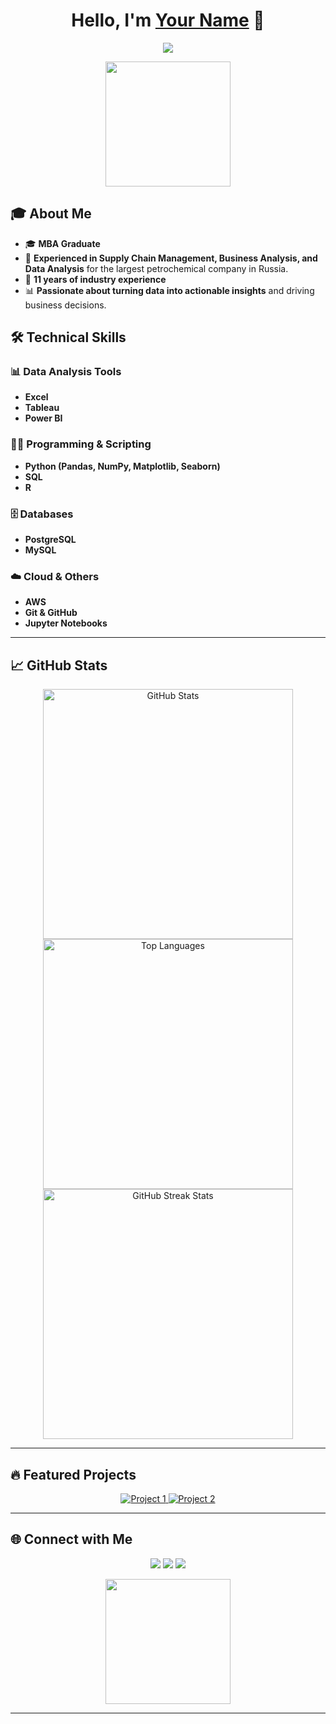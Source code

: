<h1 align="center">Hello, I'm <a href="https://github.com/yourusername">Your Name</a> 👋</h1>

<p align="center">
  <a href="https://github.com/yourusername"><img src="https://readme-typing-svg.herokuapp.com?color=%2336BCF7&lines=Data+Analyst;Supply+Chain+Manager;Business+Analyst;11+Years+Experience&center=true&width=500&height=50"></a>
</p>

<p align="center">
  <img src="https://media.giphy.com/media/v1.Y2lkPTc5MGI3NjExZjJtN2U0Ym9hdWdmMHJxbmxuMGFtemMzNnhqNTRqZHl3eG8xMTdwayZlcD12MV9pbnRlcm5hbF9naWZfYnlfaWQmY3Q9cw/hUkK9ro3pWiv23xoFm/giphy.gif" width="200"/>
</p>

## 🎓 About Me

- 🎓 **MBA Graduate**
- 💼 **Experienced in Supply Chain Management, Business Analysis, and Data Analysis** for the largest petrochemical company in Russia.
- 🏢 **11 years of industry experience**
- 📊 **Passionate about turning data into actionable insights** and driving business decisions.
## 🛠️ Technical Skills

### 📊 Data Analysis Tools
- **Excel**
- **Tableau**
- **Power BI**

### 👨‍💻 Programming & Scripting
- **Python (Pandas, NumPy, Matplotlib, Seaborn)**
- **SQL**
- **R**

### 🗄️ Databases
- **PostgreSQL**
- **MySQL**

### ☁️ Cloud & Others
- **AWS**
- **Git & GitHub**
- **Jupyter Notebooks**

---

## 📈 GitHub Stats

<p align="center">
  <img src="https://github-readme-stats.vercel.app/api?username=yourusername&show_icons=true&theme=radical" alt="GitHub Stats" width="400">
  <img src="https://github-readme-stats.vercel.app/api/top-langs/?username=yourusername&layout=compact&theme=radical" alt="Top Languages" width="400">
  <img src="https://github-readme-streak-stats.herokuapp.com?user=yourusername&theme=radical&hide_border=true" alt="GitHub Streak Stats" width="400">
</p>

---

## 🔥 Featured Projects

<p align="center">
  <a href="https://github.com/yourusername/project1">
    <img src="https://github-readme-stats.vercel.app/api/pin/?username=yourusername&repo=project1&theme=radical" alt="Project 1">
  </a>
  <a href="https://github.com/yourusername/project2">
    <img src="https://github-readme-stats.vercel.app/api/pin/?username=yourusername&repo=project2&theme=radical" alt="Project 2">
  </a>
</p>

---

## 🌐 Connect with Me

<p align="center">
  <a href="https://twitter.com/yourusername"><img src="https://img.shields.io/badge/Twitter-1DA1F2?style=for-the-badge&logo=twitter&logoColor=white"></a>
  <a href="https://www.linkedin.com/in/yourusername"><img src="https://img.shields.io/badge/LinkedIn-0077B5?style=for-the-badge&logo=linkedin&logoColor=white"></a>
  <a href="mailto:youremail@example.com"><img src="https://img.shields.io/badge/Email-D14836?style=for-the-badge&logo=gmail&logoColor=white"></a>
</p>

<p align="center">
  <img src="https://media.giphy.com/media/l3vR85PnGsBwu1PFK/giphy.gif" width="200"/>
</p>

---

